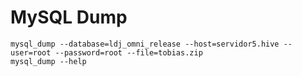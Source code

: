 # MySQL Dump

    mysql_dump --database=ldj_omni_release --host=servidor5.hive --user=root --password=root --file=tobias.zip
    mysql_dump --help
